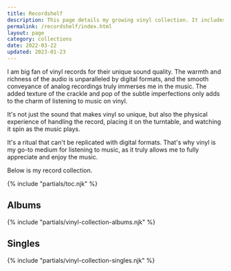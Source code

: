 ```yaml
---
title: Recordshelf
description: This page details my growing vinyl collection. It includes photos of the cover, sleeves and the vinyl itself, along with commentary on my thoughts on the packaging and the music itself.
permalink: /recordshelf/index.html
layout: page
category: collections
date: 2022-03-22
updated: 2023-01-23
---
```


I am big fan of vinyl records for their unique sound quality. The warmth and richness of the audio is unparalleled by digital formats, and the smooth conveyance of analog recordings truly immerses me in the music. The added texture of the crackle and pop of the subtle imperfections only adds to the charm of listening to music on vinyl. 

It's not just the sound that makes vinyl so unique, but also the physical experience of handling the record, placing it on the turntable, and watching it spin as the music plays. 

It's a ritual that can't be replicated with digital formats. That's why vinyl is my go-to medium for listening to music, as it truly allows me to fully appreciate and enjoy the music.

Below is my record collection.


{% include "partials/toc.njk" %}

## Albums

{% include "partials/vinyl-collection-albums.njk" %}

## Singles

{% include "partials/vinyl-collection-singles.njk" %}